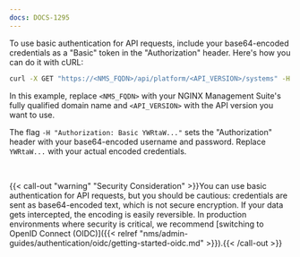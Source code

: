 ```yaml
---
docs: DOCS-1295
---
```


To use basic authentication for API requests, include your base64-encoded credentials as a "Basic" token in the "Authorization" header. Here's how you can do it with cURL:

``` bash
curl -X GET "https://<NMS_FQDN>/api/platform/<API_VERSION>/systems" -H "Authorization: Basic YWRtaW..."
```

In this example, replace `<NMS_FQDN>` with your NGINX Management Suite's fully qualified domain name and `<API_VERSION>` with the API version you want to use.

The flag `-H "Authorization: Basic YWRtaW..."` sets the "Authorization" header with your base64-encoded username and password. Replace `YWRtaW...` with your actual encoded credentials.

<br>

{{< call-out "warning" "Security Consideration" >}}You can use basic authentication for API requests, but you should be cautious: credentials are sent as base64-encoded text, which is not secure encryption. If your data gets intercepted, the encoding is easily reversible. In production environments where security is critical, we recommend [switching to OpenID Connect (OIDC)]({{< relref "nms/admin-guides/authentication/oidc/getting-started-oidc.md" >}}).{{< /call-out >}}
